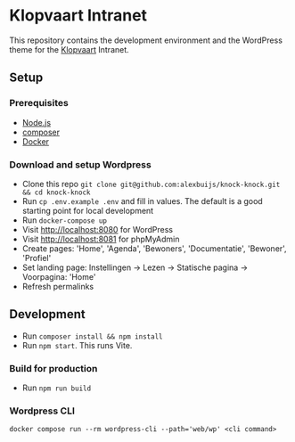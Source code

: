 # Klopvaart Intranet

This repository contains the development environment and the WordPress theme for the [Klopvaart](http://intranet.klopvaart.nl) Intranet.

## Setup

### Prerequisites

- [Node.js](https://nodejs.org)
- [composer](https://getcomposer.org)
- [Docker](https://www.docker.com)

### Download and setup Wordpress
- Clone this repo `git clone git@github.com:alexbuijs/knock-knock.git && cd knock-knock`
- Run `cp .env.example .env` and fill in values. The default is a good starting point for local development
- Run `docker-compose up`
- Visit [http://localhost:8080](http://localhost:8080) for WordPress
- Visit [http://localhost:8081](http://localhost:8081) for phpMyAdmin
- Create pages: 'Home', 'Agenda', 'Bewoners', 'Documentatie', 'Bewoner', 'Profiel'
- Set landing page: Instellingen -> Lezen -> Statische pagina -> Voorpagina: 'Home'
- Refresh permalinks

## Development

- Run `composer install && npm install`
- Run `npm start`. This runs Vite.

### Build for production
- Run `npm run build`

### Wordpress CLI

```
docker compose run --rm wordpress-cli --path='web/wp' <cli command>
```
